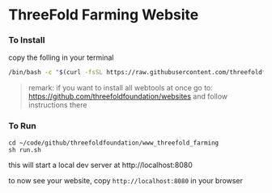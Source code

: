 # ThreeFold Farming Website
### To Install

copy the folling in your terminal

```bash
/bin/bash -c "$(curl -fsSL https://raw.githubusercontent.com/threefoldfoundation/www_webstack_poc/master/tools/install.sh)"
```

> remark: if you want to install all webtools at once go to: https://github.com/threefoldfoundation/websites and follow instructions there


### To Run

```
cd ~/code/github/threefoldfoundation/www_threefold_farming
sh run.sh
```

this will start a local dev server at http://localhost:8080

to now see your website, copy ```http://localhost:8080``` in your browser

